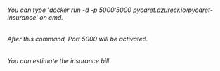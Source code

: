 ###### You can type 'docker run -d -p 5000:5000 pycaret.azurecr.io/pycaret-insurance' on cmd.
###### After this command, Port 5000 will be activated.
###### You can estimate the insurance bill

